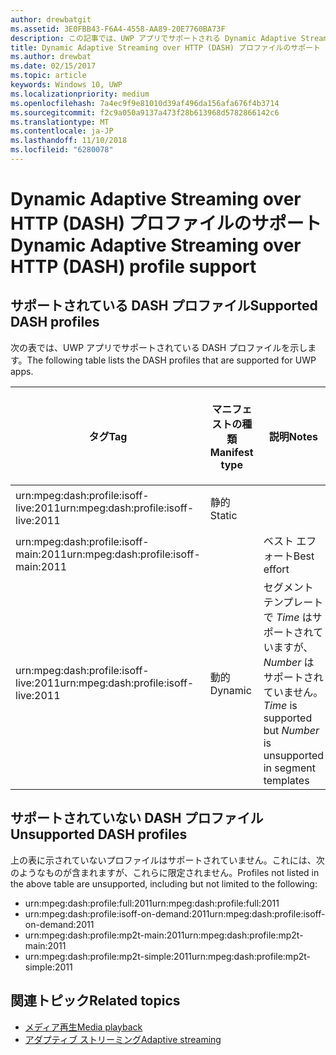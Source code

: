 ```yaml
---
author: drewbatgit
ms.assetid: 3E0FBB43-F6A4-4558-AA89-20E7760BA73F
description: この記事では、UWP アプリでサポートされる Dynamic Adaptive Streaming over HTTP (DASH) プロファイルの一覧を示します。
title: Dynamic Adaptive Streaming over HTTP (DASH) プロファイルのサポート
ms.author: drewbat
ms.date: 02/15/2017
ms.topic: article
keywords: Windows 10, UWP
ms.localizationpriority: medium
ms.openlocfilehash: 7a4ec9f9e81010d39af496da156afa676f4b3714
ms.sourcegitcommit: f2c9a050a9137a473f28b613968d5782866142c6
ms.translationtype: MT
ms.contentlocale: ja-JP
ms.lasthandoff: 11/10/2018
ms.locfileid: "6280078"
---
```

# <a name="dynamic-adaptive-streaming-over-http-dash-profile-support"></a><span data-ttu-id="a4161-104">Dynamic Adaptive Streaming over HTTP (DASH) プロファイルのサポート</span><span class="sxs-lookup"><span data-stu-id="a4161-104">Dynamic Adaptive Streaming over HTTP (DASH) profile support</span></span>


## <a name="supported-dash-profiles"></a><span data-ttu-id="a4161-105">サポートされている DASH プロファイル</span><span class="sxs-lookup"><span data-stu-id="a4161-105">Supported DASH profiles</span></span>
<span data-ttu-id="a4161-106">次の表では、UWP アプリでサポートされている DASH プロファイルを示します。</span><span class="sxs-lookup"><span data-stu-id="a4161-106">The following table lists the DASH profiles that are supported for UWP apps.</span></span>

|<span data-ttu-id="a4161-107">タグ</span><span class="sxs-lookup"><span data-stu-id="a4161-107">Tag</span></span> | <span data-ttu-id="a4161-108">マニフェストの種類</span><span class="sxs-lookup"><span data-stu-id="a4161-108">Manifest type</span></span> | <span data-ttu-id="a4161-109">説明</span><span class="sxs-lookup"><span data-stu-id="a4161-109">Notes</span></span>|<span data-ttu-id="a4161-110">7 月にリリースされた Windows 10</span><span class="sxs-lookup"><span data-stu-id="a4161-110">July release of Windows 10</span></span>|<span data-ttu-id="a4161-111">Windows 10 バージョン 1511</span><span class="sxs-lookup"><span data-stu-id="a4161-111">Windows 10, Version 1511</span></span>|<span data-ttu-id="a4161-112">Windows 10 バージョン 1607</span><span class="sxs-lookup"><span data-stu-id="a4161-112">Windows 10, Version 1607</span></span> |<span data-ttu-id="a4161-113">Windows 10 バージョン 1607</span><span class="sxs-lookup"><span data-stu-id="a4161-113">Windows 10, Version 1607</span></span> |<span data-ttu-id="a4161-114">Windows 10 Version 1703</span><span class="sxs-lookup"><span data-stu-id="a4161-114">Windows 10, Version 1703</span></span>|
|----------------|------|-------|-----------|--------------|---------|-------|--------|
|<span data-ttu-id="a4161-115">urn:mpeg&#58;dash:profile:isoff-live:2011</span><span class="sxs-lookup"><span data-stu-id="a4161-115">urn:mpeg&#58;dash:profile:isoff-live:2011</span></span> | <span data-ttu-id="a4161-116">静的</span><span class="sxs-lookup"><span data-stu-id="a4161-116">Static</span></span> |     |<span data-ttu-id="a4161-117">サポートされる</span><span class="sxs-lookup"><span data-stu-id="a4161-117">Supported</span></span>            |  <span data-ttu-id="a4161-118">サポートされる</span><span class="sxs-lookup"><span data-stu-id="a4161-118">Supported</span></span>              | <span data-ttu-id="a4161-119">サポートされる</span><span class="sxs-lookup"><span data-stu-id="a4161-119">Supported</span></span>        |<span data-ttu-id="a4161-120">サポートされる</span><span class="sxs-lookup"><span data-stu-id="a4161-120">Supported</span></span>| <span data-ttu-id="a4161-121">サポートされる</span><span class="sxs-lookup"><span data-stu-id="a4161-121">Supported</span></span>|
|<span data-ttu-id="a4161-122">urn:mpeg&#58;dash:profile:isoff-main:2011</span><span class="sxs-lookup"><span data-stu-id="a4161-122">urn:mpeg&#58;dash:profile:isoff-main:2011</span></span> |        | <span data-ttu-id="a4161-123">ベスト エフォート</span><span class="sxs-lookup"><span data-stu-id="a4161-123">Best effort</span></span> | <span data-ttu-id="a4161-124">サポートされる</span><span class="sxs-lookup"><span data-stu-id="a4161-124">Supported</span></span>            |  <span data-ttu-id="a4161-125">サポートされる</span><span class="sxs-lookup"><span data-stu-id="a4161-125">Supported</span></span>              | <span data-ttu-id="a4161-126">サポートされる</span><span class="sxs-lookup"><span data-stu-id="a4161-126">Supported</span></span>        |<span data-ttu-id="a4161-127">サポートされる</span><span class="sxs-lookup"><span data-stu-id="a4161-127">Supported</span></span>| <span data-ttu-id="a4161-128">サポートされる</span><span class="sxs-lookup"><span data-stu-id="a4161-128">Supported</span></span>|
|<span data-ttu-id="a4161-129">urn:mpeg&#58;dash:profile:isoff-live:2011</span><span class="sxs-lookup"><span data-stu-id="a4161-129">urn:mpeg&#58;dash:profile:isoff-live:2011</span></span> | <span data-ttu-id="a4161-130">動的</span><span class="sxs-lookup"><span data-stu-id="a4161-130">Dynamic</span></span> | <span data-ttu-id="a4161-131">セグメント テンプレートで $Time$ はサポートされていますが、$Number$ はサポートされていません。</span><span class="sxs-lookup"><span data-stu-id="a4161-131">$Time$ is supported but $Number$ is unsupported in segment templates</span></span> | <span data-ttu-id="a4161-132">サポートされない</span><span class="sxs-lookup"><span data-stu-id="a4161-132">Not Supported</span></span>            | <span data-ttu-id="a4161-133">サポートされない</span><span class="sxs-lookup"><span data-stu-id="a4161-133">Not Supported</span></span>              | <span data-ttu-id="a4161-134">サポートされない</span><span class="sxs-lookup"><span data-stu-id="a4161-134">Not Supported</span></span>        |<span data-ttu-id="a4161-135">サポートされない</span><span class="sxs-lookup"><span data-stu-id="a4161-135">Not Supported</span></span>| <span data-ttu-id="a4161-136">サポートされる</span><span class="sxs-lookup"><span data-stu-id="a4161-136">Supported</span></span>|


## <a name="unsupported-dash-profiles"></a><span data-ttu-id="a4161-137">サポートされていない DASH プロファイル</span><span class="sxs-lookup"><span data-stu-id="a4161-137">Unsupported DASH profiles</span></span>
<span data-ttu-id="a4161-138">上の表に示されていないプロファイルはサポートされていません。これには、次のようなものが含まれますが、これらに限定されません。</span><span class="sxs-lookup"><span data-stu-id="a4161-138">Profiles not listed in the above table are unsupported, including but not limited to the following:</span></span>

* <span data-ttu-id="a4161-139">urn:mpeg&#58;dash:profile:full:2011</span><span class="sxs-lookup"><span data-stu-id="a4161-139">urn:mpeg&#58;dash:profile:full:2011</span></span>
* <span data-ttu-id="a4161-140">urn:mpeg&#58;dash:profile:isoff-on-demand:2011</span><span class="sxs-lookup"><span data-stu-id="a4161-140">urn:mpeg&#58;dash:profile:isoff-on-demand:2011</span></span>
* <span data-ttu-id="a4161-141">urn:mpeg&#58;dash:profile:mp2t-main:2011</span><span class="sxs-lookup"><span data-stu-id="a4161-141">urn:mpeg&#58;dash:profile:mp2t-main:2011</span></span>
* <span data-ttu-id="a4161-142">urn:mpeg&#58;dash:profile:mp2t-simple:2011</span><span class="sxs-lookup"><span data-stu-id="a4161-142">urn:mpeg&#58;dash:profile:mp2t-simple:2011</span></span>


## <a name="related-topics"></a><span data-ttu-id="a4161-143">関連トピック</span><span class="sxs-lookup"><span data-stu-id="a4161-143">Related topics</span></span>

* [<span data-ttu-id="a4161-144">メディア再生</span><span class="sxs-lookup"><span data-stu-id="a4161-144">Media playback</span></span>](media-playback.md)
* [<span data-ttu-id="a4161-145">アダプティブ ストリーミング</span><span class="sxs-lookup"><span data-stu-id="a4161-145">Adaptive streaming</span></span>](adaptive-streaming.md)
 

 




